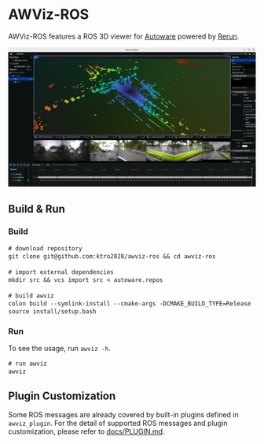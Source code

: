 # AWViz-ROS

AWViz-ROS features a ROS 3D viewer for [Autoware](https://autoware.org) powered by [Rerun](https://rerun.io).

<div align="center">
    <img src="./docs/images/awviz-viewer.png" alt="awviz-viewer">
</div>

## Build & Run

### Build

```shell
# download repository
git clone git@github.com:ktro2828/awviz-ros && cd awviz-ros

# import external dependencies
mkdir src && vcs import src < autoware.repos

# build awviz
colon build --symlink-install --cmake-args -DCMAKE_BUILD_TYPE=Release
source install/setup.bash
```

### Run

To see the usage, run `awviz -h`.

```shell
# run awviz
awviz
```

## Plugin Customization

Some ROS messages are already covered by built-in plugins defined in `awviz_plugin`.
For the detail of supported ROS messages and plugin customization, please refer to [docs/PLUGIN.md](./docs/PLUGIN.md).
